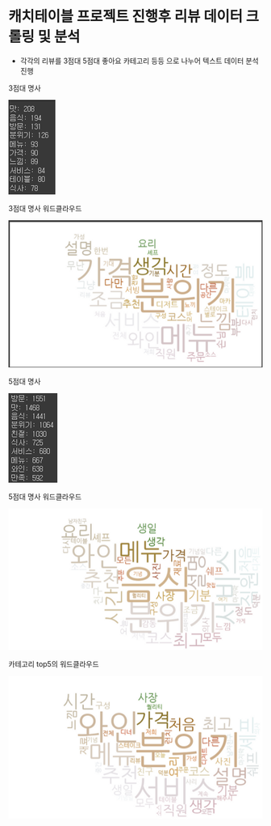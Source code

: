 # 캐치테이블 프로젝트 진행후 리뷰 데이터 크롤링 및 분석
* 각각의 리뷰를 3점대 5점대 좋아요 카테고리 등등 으로 나누어 텍스트 데이터 분석 진행

<p align="center">
    <p>3점대 명사</p>
    <img src="./3_name.png">
</p>

<p align="center">
  <p>3점대 명사 워드클라우드</p>
  <img src="./3_wordcloud.png">
</p>

<p align="center">
  <p>5점대 명사</p>
  <img src="./5_name.png">
</p>

<p align="center">
  <p>5점대 명사 워드클라우드</p>
  <img src="./5_wordcloud.png">
</p>

<p align="center">
  <p>카테고리 top5의 워드클라우드</p>
  <img src="./cate_wordcloud.png">
</p>
